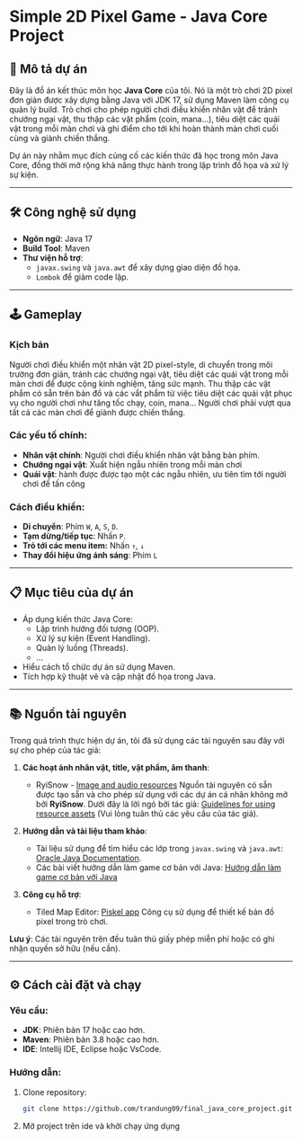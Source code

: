 # Simple 2D Pixel Game - Java Core Project

## 📖 Mô tả dự án

Đây là đồ án kết thúc môn học **Java Core** của tôi. Nó là một trò chơi 2D pixel đơn giản được xây dựng bằng Java với JDK 17, sử dụng Maven làm công cụ quản lý build. Trò chơi cho phép người chơi điều khiển nhân vật để tránh chướng ngại vật, thu thập các 
vật phẩm (coin, mana...), tiêu diệt các quái vật trong mỗi màn chơi và ghi điểm cho tới khi hoàn thành màn chơi cuối cùng và giành chiến thắng.

Dự án này nhằm mục đích củng cố các kiến thức đã học trong môn Java Core, đồng thời mở rộng khả năng thực hành trong lập trình đồ họa và xử lý sự kiện.

---

## 🛠️ Công nghệ sử dụng

- **Ngôn ngữ**: Java 17
- **Build Tool**: Maven
- **Thư viện hỗ trợ**:
  - `javax.swing` và `java.awt` để xây dựng giao diện đồ họa.
  - `Lombok` để giảm code lặp.

---

## 🕹️ Gameplay

### Kịch bản
Người chơi điều khiển một nhân vật 2D pixel-style, di chuyển trong môi trường đơn giản, tránh các chướng ngại vật, tiêu diệt các quái vật trong mỗi màn chơi
để được cộng kinh nghiệm, tăng sức mạnh. Thu thập các vật phẩm có sẵn trên bản đồ và các vẩt phẩm từ việc tiêu diệt các quái vật phục vụ cho người chơi như 
tăng tốc chạy, coin, mana... Người chơi phải vượt qua tất cả các màn chơi để giành được chiến thắng.

### Các yếu tố chính:
- **Nhân vật chính**: Người chơi điều khiển nhân vật bằng bàn phím.
- **Chướng ngại vật**: Xuất hiện ngẫu nhiên trong mỗi màn chơi
- **Quái vật**: hành được được tạo một các ngẫu nhiên, ưu tiên tìm tới người chơi để tấn công

### Cách điều khiển:
- **Di chuyển**: Phím `W`, `A`, `S`, `D`.
- **Tạm dừng/tiếp tục**: Nhấn `P`.
- **Trỏ tới các menu item:** Nhấn `↑`, `↓`
- **Thay đổi hiệu ứng ánh sáng**: Phím `L`
---

## 📋 Mục tiêu của dự án

- Áp dụng kiến thức Java Core: 
  - Lập trình hướng đối tượng (OOP).
  - Xử lý sự kiện (Event Handling).
  - Quản lý luồng (Threads).
  - ...
- Hiểu cách tổ chức dự án sử dụng Maven.
- Tích hợp kỹ thuật vẽ và cập nhật đồ họa trong Java.

---
## 📚 Nguồn tài nguyên

Trong quá trình thực hiện dự án, tôi đã sử dụng các tài nguyên sau đây với sự cho phép của tác giả:

1. **Các hoạt ảnh nhân vật, title, vật phẩm, âm thanh**:
   - RyiSnow - [Image and audio resources](https://drive.google.com/drive/folders/1OBRM8M3qCNAfJDCaldg62yFMiyFaKgYx) Nguồn tài nguyên có sẵn được tạo sẵn và cho phép sử dụng với các dự án cá nhân không mở bởi **RyiSnow**.
     Dưới đây là lời ngỏ bởi tác giả: [Guidelines for using resource assets](https://docs.google.com/document/d/1qcafOofpXYd_QPr95qbgfb1GYxXKgSZb/edit ) (Vui lòng tuân thủ các yêu cầu của tác giả).


3. **Hướng dẫn và tài liệu tham khảo**:
   - Tài liệu sử dụng để tìm hiểu các lớp trong `javax.swing` và `java.awt`: [Oracle Java Documentation](https://docs.oracle.com/en/java/).
   - Các bài viết hướng dẫn làm game cơ bản với Java: [Hướng dẫn làm game cơ bản với Java](https://gameiter.blogspot.com/p/lap-trinh-game-co-ban.html?fbclid=IwAR3fRZLgK5lLMthft-czudVVKgqll2QYX4KzJi6dpo01BaHQ9h4whU2d7Ps)

5. **Công cụ hỗ trợ**:
   - Tiled Map Editor: [Piskel app](https://www.piskelapp.com/) Công cụ sử dụng để thiết kế bản đồ pixel trong trò chơi.

**Lưu ý**: Các tài nguyên trên đều tuân thủ giấy phép miễn phí hoặc có ghi nhận quyền sở hữu (nếu cần).

---
## ⚙️ Cách cài đặt và chạy

### Yêu cầu:
- **JDK**: Phiên bản 17 hoặc cao hơn.
- **Maven**: Phiên bản 3.8 hoặc cao hơn.
- **IDE**: Intellij IDE, Eclipse hoặc VsCode.

### Hướng dẫn:
1. Clone repository:
   ```bash
   git clone https://github.com/trandung09/final_java_core_project.git
2. Mở project trên ide và khởi chạy ứng dụng
